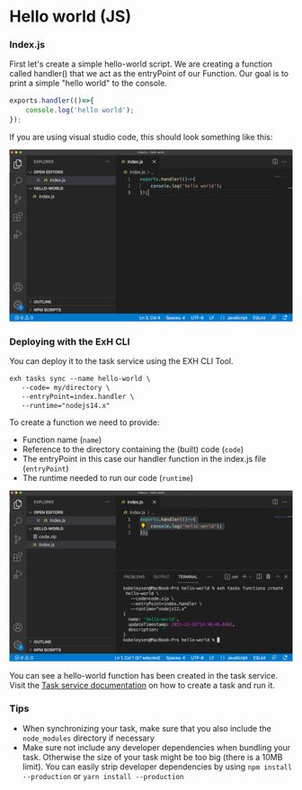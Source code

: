 # Hello world (JS)

### Index.js

First let's create a simple hello-world script. We are creating a function called handler() that we act as the entryPoint of our Function. Our goal is to print a simple "hello world" to the console.

```javascript
exports.handler(()=>{
    console.log('hello world');
});
```

If you are using visual studio code, this should look something like this:

![](../../.gitbook/assets/image.png)

### Deploying with the ExH CLI

You can deploy it to the task service using the EXH CLI Tool.

```
exh tasks sync --name hello-world \
   --code= my/directory \
   --entryPoint=index.handler \
   --runtime="nodejs14.x"
```

To create a function we need to provide:

* Function name (`name`)
* Reference to the directory containing the (built) code (`code`)
* The entryPoint in this case our handler function in the index.js file (`entryPoint`)
* The runtime needed to run our code (`runtime`)

![](<../../.gitbook/assets/Schermafbeelding 2021-12-16 om 15.30.57.png>)

You can see a hello-world function has been created in the task service. Visit the [Task service documentation](https://app.gitbook.com/o/-MkCjSW-Ht0-VBM7yuP9/s/-Mi5veV04lYlkS769Dcp/) on how to create a task and run it.

### Tips

* When synchronizing your task, make sure that you also include the `node_modules` directory if necessary
* Make sure not include any developer dependencies when bundling your task. Otherwise the size of your task might be too big (there is a 10MB limit). You can easily strip developer dependencies by using `npm install --production` or `yarn install --production`

